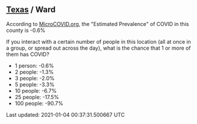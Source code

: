 
## [Texas](/united-states/texas) / Ward

According to [MicroCOVID.org](http://microcovid.org),
the "Estimated Prevalence" of COVID in this county is -0.6%

If you interact with a certain number of people in this location
(all at once in a group, or spread out across the day), what is the chance that
1 or more of them has COVID?

- 1 person: -0.6%
- 2 people: -1.3%
- 3 people: -2.0%
- 5 people: -3.3%
- 10 people: -6.7%
- 25 people: -17.5%
- 100 people: -90.7%

Last updated: 2021-01-04 00:37:31.500667 UTC
